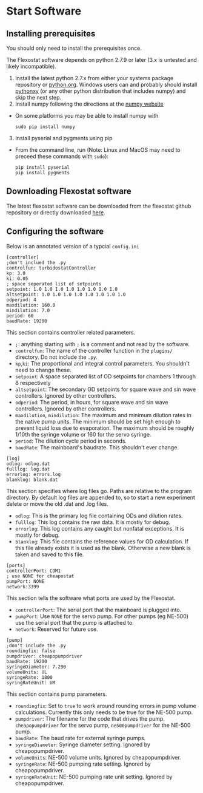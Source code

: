 # Start Software

## Installing prerequisites
You should only need to install the prerequisites once.  

The Flexostat software depends on python 2.7.9 or later (3.x is untested and likely incompatible).  

1. Install the latest python 2.7.x from either your systems package repository or [python.org](http://python.org).  Windows users can and probably should install [pythonxy](http://python-xy.github.io/) (or any other python distribution that includes numpy) and skip the next step.
2. Install numpy following the directions at the [numpy website](http://www.numpy.org/)
  * On some platforms you may be able to install numpy with
    ```
    sudo pip install numpy
    ```
3. Install pyserial and pygments using pip
  * From the command line, run (Note: Linux and MacOS may need to preceed these commands with `sudo`):
    ```
    pip install pyserial
    pip install pygments
    ```

## Downloading Flexostat software
The latest flexostat software can be downloaded from the flexostat github repository or directly downloaded  [here](https://github.com/klavinslab/Flexostat-interface/archive/master.zip).

## Configuring the software

Below is an annotated version of a typcial `config.ini`

```
[controller]
;don't inclued the .py
controlfun: turbidostatController
kp: 3.0
ki: 0.05
; space seperated list of setpoints
setpoint: 1.0 1.0 1.0 1.0 1.0 1.0 1.0 1.0
altsetpoint: 1.0 1.0 1.0 1.0 1.0 1.0 1.0 1.0
odperiod: 4
maxdilution: 160.0
mindilution: 7.0
period: 60
baudRate: 19200
```
This section contains controller related parameters.
*  `;`: anything starting with `;` is a comment and not read by the software.
*  `controlfun`:  The name of the controller function in the `plugins/` directory.  Do not include the `.py`.
*  `kp`,`ki`: The proportional and integral control parameters.  You shouldn't need to change these.
*  `setpoint`: A space separated list of OD setpoints for chambers 1 through 8 respectively
*  `altsetpoint`: The secondary OD setpoints for square wave and sin wave controllers.  Ignored by other controllers.
*  `odperiod`: The period, in hours, for square wave and sin wave controllers.  Ignored by other controllers.
*  `maxdilution`, `mindilution`: The maximum and minimum dilution rates in the native pump units.  The minimum should be set high enough to prevent liquid loss due to evaporation.  The maximum should be roughly 1/10th the syringe volume or 160 for the servo syringe.
*  `period`: The dilution cycle period in seconds.
*  `baudRate`: The mainboard's baudrate.  This shouldn't ever change.

```
[log]
odlog: odlog.dat
fulllog: log.dat
errorlog: errors.log
blanklog: blank.dat
```
This section specifies where log files go.  Paths are relative to the program directory.  By default log files are appended to, so to start a new experiment delete or move the old .dat and .log files.  
*  `odlog`: This is the primary log file containing ODs and dilution rates.
*  `fulllog`: This log contains the raw data.  It is mostly for debug.
*  `errorlog`: This log contains any caught but nonfatal exceptions.  It is mostly for debug.
*  `blanklog`: This file contains the reference values for OD calculation.  If this file already exists it is used as the blank.  Otherwise a new blank is taken and saved to this file.

```
[ports]
controllerPort: COM1
; use NONE for cheapostat
pumpPort: NONE
network:3399
```

This section tells the software what ports are used by the Flexostat.  
*  `controllerPort`: The serial port that the mainboard is plugged into.
*  `pumpPort`: Use `NONE` for the servo pump.  For other pumps (eg NE-500) use the serial port that the pump is attached to.
*  `network`: Reserved for future use.

```
[pump]
;don't include the .py
roundingfix: false
pumpdriver: cheapopumpdriver
baudRate: 19200
syringeDiameter: 7.290
volumeUnits: UL
syringeRate: 1800
syringRateUnit: UM
```

This section contains pump parameters.  

*  `roundingfix`: Set to `true` to work around rounding errors in pump volume calculations.  Currently this only needs to be true for the NE-500 pump.
*  `pumpdriver`: The filename for the code that drives the pump.  `cheapopumpdriver` for the servo pump, `ne500pumpdriver` for the NE-500 pump.  
*  `baudRate`: The baud rate for external syringe pumps.  
*  `syringeDiameter`:  Syringe diameter setting.  Ignored by cheapopumpdriver.
*  `volumeUnits`:  NE-500 volume units.  Ignored by cheapopumpdriver.
*  `syringeRate`:  NE-500 pumping rate setting.  Ignored by cheapopumpdriver.
*  `syringeRateUnit`:  NE-500 pumping rate unit setting.  Ignored by cheapopumpdriver.
